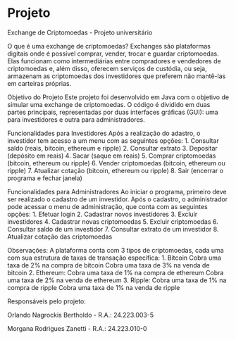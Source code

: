 # Projeto
Exchange de Criptomoedas - Projeto universitário 

O que é uma exchange de criptomoedas?
  Exchanges são plataformas digitais onde é possível comprar, vender, trocar e guardar criptomoedas. Elas funcionam como intermediárias entre compradores e vendedores de criptomoedas e, além disso, oferecem serviços de custódia, ou seja, armazenam as criptomoedas dos investidores que preferem não mantê-las em carteiras próprias.

Objetivo do Projeto
 Este projeto foi desenvolvido em Java com o objetivo de simular uma exchange de criptomoedas. O código é dividido em duas partes principais, representadas por duas interfaces gráficas (GUI): uma para investidores e outra para administradores.

 Funcionalidades para Investidores
   Após a realização do adastro, o investidor tem acesso a um menu com as seguintes opçôes:
    1. Consultar saldo (reais, bitcoin, ethereum e ripple)
    2. Consultar extrato
    3. Depositar (depósito em reais)
    4. Sacar  (saque em reais)
    5. Comprar criptomoedas  (bitcoin, ethereum ou ripple)
    6. Vender criptomoedas  (bitcoin, ethereum ou ripple)
    7. Atualizar cotação  (bitcoin, ethereum ou ripple)
    8. Sair (encerrar o programa e fechar janela)

Funcionalidades para Administradores
  Ao iniciar o programa, primeiro deve ser realizado o cadastro de um investidor. Após o cadastro, o administrador pode acessar o menu de administração, que conta com as seguintes opções:
    1. Efetuar login
    2. Cadastrar novos investidores
    3. Excluir investidores
    4. Cadastrar novas criptomoedas
    5. Excluir criptomoedas
    6. Consultar saldo de um investidor
    7. Consultar extrato de um investidor
    8. Atualizar cotação das criptomoedas

Observações:
  A plataforma conta com 3 tipos de criptomoedas, cada uma com sua estrutura de taxas de transação específica:
    1. Bitcoin
        Cobra uma taxa de 2% na compra de bitcoin
        Cobra uma taxa de 3% na venda de bitcoin
    2. Ethereum:
        Cobra uma taxa de 1% na compra de ethereum
        Cobra uma taxa de 2% na venda de ethereum
    3. Ripple:
        Cobra uma taxa de 1% na compra de ripple
        Cobra uma taxa de 1% na venda de ripple

Responsáveis pelo projeto:

  Orlando Nagrockis Bertholdo - R.A.:  24.223.003-5
  
  Morgana Rodrigues Zanetti   - R.A.:  24.223.010-0
